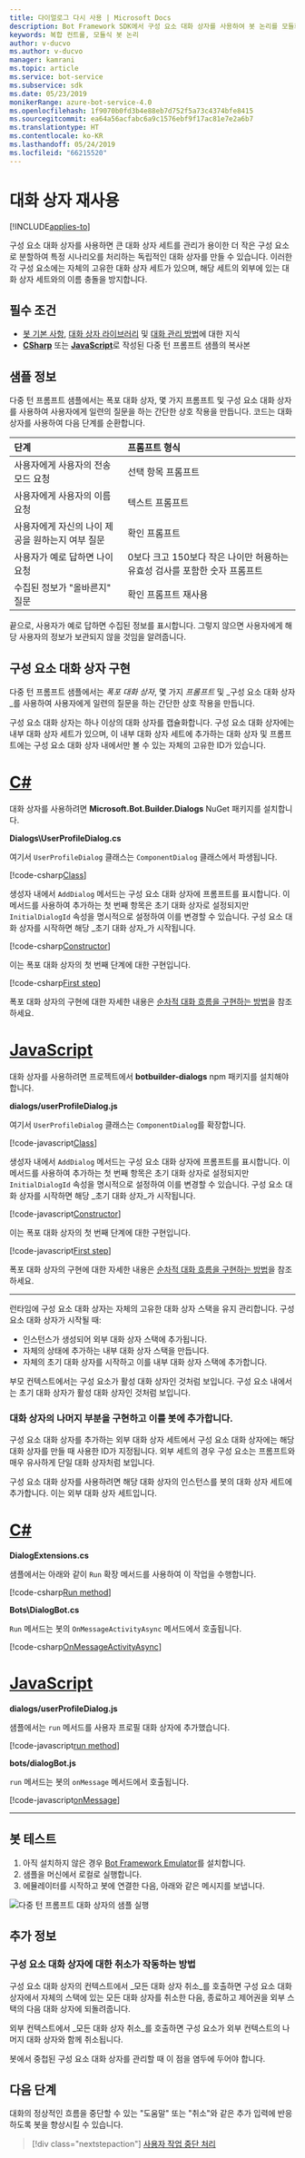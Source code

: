 ```yaml
---
title: 다이얼로그 다시 사용 | Microsoft Docs
description: Bot Framework SDK에서 구성 요소 대화 상자를 사용하여 봇 논리를 모듈화하는 방법을 알아봅니다.
keywords: 복합 컨트롤, 모듈식 봇 논리
author: v-ducvo
ms.author: v-ducvo
manager: kamrani
ms.topic: article
ms.service: bot-service
ms.subservice: sdk
ms.date: 05/23/2019
monikerRange: azure-bot-service-4.0
ms.openlocfilehash: 1f9070b0fd3b4e88eb7d752f5a73c4374bfe8415
ms.sourcegitcommit: ea64a56acfabc6a9c1576ebf9f17ac81e7e2a6b7
ms.translationtype: HT
ms.contentlocale: ko-KR
ms.lasthandoff: 05/24/2019
ms.locfileid: "66215520"
---
```

# <a name="reuse-dialogs"></a>대화 상자 재사용

[!INCLUDE[applies-to](../includes/applies-to.md)]

구성 요소 대화 상자를 사용하면 큰 대화 상자 세트를 관리가 용이한 더 작은 구성 요소로 분할하여 특정 시나리오를 처리하는 독립적인 대화 상자를 만들 수 있습니다. 이러한 각 구성 요소에는 자체의 고유한 대화 상자 세트가 있으며, 해당 세트의 외부에 있는 대화 상자 세트와의 이름 충돌을 방지합니다.

## <a name="prerequisites"></a>필수 조건

- [봇 기본 사항][concept-basics], [대화 상자 라이브러리][concept-dialogs] 및 [대화 관리 방법][simple-flow]에 대한 지식
- [**CSharp**][cs-sample] 또는 [**JavaScript**][js-sample]로 작성된 다중 턴 프롬프트 샘플의 복사본

## <a name="about-the-sample"></a>샘플 정보

다중 턴 프롬프트 샘플에서는 폭포 대화 상자, 몇 가지 프롬프트 및 구성 요소 대화 상자를 사용하여 사용자에게 일련의 질문을 하는 간단한 상호 작용을 만듭니다. 코드는 대화 상자를 사용하여 다음 단계를 순환합니다.

| 단계        | 프롬프트 형식  |
|:-------------|:-------------|
| 사용자에게 사용자의 전송 모드 요청 | 선택 항목 프롬프트 |
| 사용자에게 사용자의 이름 요청 | 텍스트 프롬프트 |
| 사용자에게 자신의 나이 제공을 원하는지 여부 질문 | 확인 프롬프트 |
| 사용자가 예로 답하면 나이 요청  | 0보다 크고 150보다 작은 나이만 허용하는 유효성 검사를 포함한 숫자 프롬프트 |
| 수집된 정보가 "올바른지" 질문 | 확인 프롬프트 재사용 |

끝으로, 사용자가 예로 답하면 수집된 정보를 표시합니다. 그렇지 않으면 사용자에게 해당 사용자의 정보가 보관되지 않을 것임을 알려줍니다.

## <a name="implement-the-component-dialog"></a>구성 요소 대화 상자 구현

다중 턴 프롬프트 샘플에서는 _폭포 대화 상자_, 몇 가지 _프롬프트_ 및 _구성 요소 대화 상자_를 사용하여 사용자에게 일련의 질문을 하는 간단한 상호 작용을 만듭니다.

구성 요소 대화 상자는 하나 이상의 대화 상자를 캡슐화합니다. 구성 요소 대화 상자에는 내부 대화 상자 세트가 있으며, 이 내부 대화 상자 세트에 추가하는 대화 상자 및 프롬프트에는 구성 요소 대화 상자 내에서만 볼 수 있는 자체의 고유한 ID가 있습니다.

# <a name="ctabcsharp"></a>[C#](#tab/csharp)

대화 상자를 사용하려면 **Microsoft.Bot.Builder.Dialogs** NuGet 패키지를 설치합니다.

**Dialogs\UserProfileDialog.cs**

여기서 `UserProfileDialog` 클래스는 `ComponentDialog` 클래스에서 파생됩니다.

[!code-csharp[Class](~/../botbuilder-samples/samples/csharp_dotnetcore/05.multi-turn-prompt/Dialogs/UserProfileDialog.cs?range=13)]

생성자 내에서 `AddDialog` 메서드는 구성 요소 대화 상자에 프롬프트를 표시합니다. 이 메서드를 사용하여 추가하는 첫 번째 항목은 초기 대화 상자로 설정되지만 `InitialDialogId` 속성을 명시적으로 설정하여 이를 변경할 수 있습니다. 구성 요소 대화 상자를 시작하면 해당 _초기 대화 상자_가 시작됩니다.

[!code-csharp[Constructor](~/../botbuilder-samples/samples/csharp_dotnetcore/05.multi-turn-prompt/Dialogs/UserProfileDialog.cs?range=17-42)]

이는 폭포 대화 상자의 첫 번째 단계에 대한 구현입니다.

[!code-csharp[First step](~/../botbuilder-samples/samples/csharp_dotnetcore/05.multi-turn-prompt/Dialogs/UserProfileDialog.cs?range=44-54)]

폭포 대화 상자의 구현에 대한 자세한 내용은 [순차적 대화 흐름을 구현하는 방법](bot-builder-dialog-manage-complex-conversation-flow.md)을 참조하세요.

# <a name="javascripttabjavascript"></a>[JavaScript](#tab/javascript)

대화 상자를 사용하려면 프로젝트에서 **botbuilder-dialogs** npm 패키지를 설치해야 합니다.

**dialogs/userProfileDialog.js**

여기서 `UserProfileDialog` 클래스는 `ComponentDialog`를 확장합니다.

[!code-javascript[Class](~/../botbuilder-samples/samples/javascript_nodejs/05.multi-turn-prompt/dialogs/userProfileDialog.js?range=24)]

생성자 내에서 `AddDialog` 메서드는 구성 요소 대화 상자에 프롬프트를 표시합니다. 이 메서드를 사용하여 추가하는 첫 번째 항목은 초기 대화 상자로 설정되지만 `InitialDialogId` 속성을 명시적으로 설정하여 이를 변경할 수 있습니다. 구성 요소 대화 상자를 시작하면 해당 _초기 대화 상자_가 시작됩니다.

[!code-javascript[Constructor](~/../botbuilder-samples/samples/javascript_nodejs/05.multi-turn-prompt/dialogs/userProfileDialog.js?range=25-47)]

이는 폭포 대화 상자의 첫 번째 단계에 대한 구현입니다.

[!code-javascript[First step](~/../botbuilder-samples/samples/javascript_nodejs/05.multi-turn-prompt/dialogs/userProfileDialog.js?range=66-73)]

폭포 대화 상자의 구현에 대한 자세한 내용은 [순차적 대화 흐름을 구현하는 방법](bot-builder-dialog-manage-complex-conversation-flow.md)을 참조하세요.

---

런타임에 구성 요소 대화 상자는 자체의 고유한 대화 상자 스택을 유지 관리합니다. 구성 요소 대화 상자가 시작될 때:

- 인스턴스가 생성되어 외부 대화 상자 스택에 추가됩니다.
- 자체의 상태에 추가하는 내부 대화 상자 스택을 만듭니다.
- 자체의 초기 대화 상자를 시작하고 이를 내부 대화 상자 스택에 추가합니다.

부모 컨텍스트에서는 구성 요소가 활성 대화 상자인 것처럼 보입니다. 구성 요소 내에서는 초기 대화 상자가 활성 대화 상자인 것처럼 보입니다.

### <a name="implement-the-rest-of-the-dialog-and-add-it-to-the-bot"></a>대화 상자의 나머지 부분을 구현하고 이를 봇에 추가합니다.

구성 요소 대화 상자를 추가하는 외부 대화 상자 세트에서 구성 요소 대화 상자에는 해당 대화 상자를 만들 때 사용한 ID가 지정됩니다. 외부 세트의 경우 구성 요소는 프롬프트와 매우 유사하게 단일 대화 상자처럼 보입니다.

구성 요소 대화 상자를 사용하려면 해당 대화 상자의 인스턴스를 봇의 대화 상자 세트에 추가합니다. 이는 외부 대화 상자 세트입니다.

# <a name="ctabcsharp"></a>[C#](#tab/csharp)

**DialogExtensions.cs**

샘플에서는 아래와 같이 `Run` 확장 메서드를 사용하여 이 작업을 수행합니다.

[!code-csharp[Run method](~/../botbuilder-samples/samples/csharp_dotnetcore/05.multi-turn-prompt/DialogExtensions.cs?range=13-24)]

**Bots\DialogBot.cs**

`Run` 메서드는 봇의 `OnMessageActivityAsync` 메서드에서 호출됩니다.

[!code-csharp[OnMessageActivityAsync](~/../botbuilder-samples/samples/csharp_dotnetcore/05.multi-turn-prompt/Bots/DialogBot.cs?range=42-48)]

# <a name="javascripttabjavascript"></a>[JavaScript](#tab/javascript)

**dialogs/userProfileDialog.js**

샘플에서는 `run` 메서드를 사용자 프로필 대화 상자에 추가했습니다.

[!code-javascript[run method](~/../botbuilder-samples/samples/javascript_nodejs/05.multi-turn-prompt/dialogs/userProfileDialog.js?range=55-64)]

**bots/dialogBot.js**

`run` 메서드는 봇의 `onMessage` 메서드에서 호출됩니다.

[!code-javascript[onMessage](~/../botbuilder-samples/samples/javascript_nodejs/05.multi-turn-prompt/bots/dialogBot.js?range=30-37)]

---

## <a name="to-test-the-bot"></a>봇 테스트

1. 아직 설치하지 않은 경우 [Bot Framework Emulator](https://aka.ms/bot-framework-emulator-readme)를 설치합니다.
1. 샘플을 머신에서 로컬로 실행합니다.
1. 에뮬레이터를 시작하고 봇에 연결한 다음, 아래와 같은 메시지를 보냅니다.

![다중 턴 프롬프트 대화 상자의 샘플 실행](../media/emulator-v4/multi-turn-prompt.png)

## <a name="additional-information"></a>추가 정보

### <a name="how-cancellation-works-for-component-dialogs"></a>구성 요소 대화 상자에 대한 취소가 작동하는 방법

구성 요소 대화 상자의 컨텍스트에서 _모든 대화 상자 취소_를 호출하면 구성 요소 대화 상자에서 자체의 스택에 있는 모든 대화 상자를 취소한 다음, 종료하고 제어권을 외부 스택의 다음 대화 상자에 되돌려줍니다.

외부 컨텍스트에서 _모든 대화 상자 취소_를 호출하면 구성 요소가 외부 컨텍스트의 나머지 대화 상자와 함께 취소됩니다.

봇에서 중첩된 구성 요소 대화 상자를 관리할 때 이 점을 염두에 두어야 합니다.

## <a name="next-steps"></a>다음 단계

대화의 정상적인 흐름을 중단할 수 있는 "도움말" 또는 "취소"와 같은 추가 입력에 반응하도록 봇을 향상시킬 수 있습니다.

> [!div class="nextstepaction"]
> [사용자 작업 중단 처리](bot-builder-howto-handle-user-interrupt.md)

<!-- Footnote-style links -->

[concept-basics]: bot-builder-basics.md
[concept-state]: bot-builder-concept-state.md
[concept-dialogs]: bot-builder-concept-dialog.md

[simple-flow]: bot-builder-dialog-manage-conversation-flow.md
[prompting]: bot-builder-prompts.md
[component-dialogs]: bot-builder-compositcontrol.md

[cs-sample]: https://aka.ms/cs-multi-prompts-sample
[js-sample]: https://aka.ms/js-multi-prompts-sample
